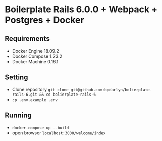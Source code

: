 # Boilerplate Rails 6.0.0 + Webpack + Postgres + Docker

## Requirements
- Docker Engine 18.09.2
- Docker Compose 1.23.2
- Docker Machine 0.16.1

## Setting
- Clone repository `git clone git@github.com:bpdarlyn/bolierplate-rails-6.git && cd bolierplate-rails-6`
- `cp .env.example .env`

## Running
- `docker-compose up --build`
- open browser `localhost:3000/welcome/index`

